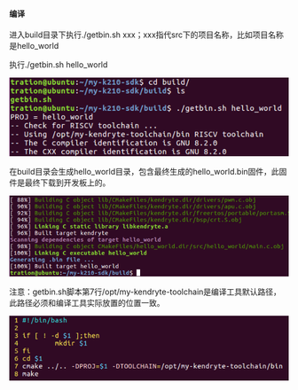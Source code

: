 #### 编译

进入build目录下执行./getbin.sh xxx；xxx指代src下的项目名称，比如项目名称是hello_world

执行./getbin.sh hello_world

![](/images/complier-start.png)

在build目录会生成hello_world目录，包含最终生成的hello_world.bin固件，此固件是最终下载到开发板上的。

![](/images/complier-end.png)

注意：getbin.sh脚本第7行/opt/my-kendryte-toolchain是编译工具默认路径，此路径必须和编译工具实际放置的位置一致。

![](/images/get-sh.png)

